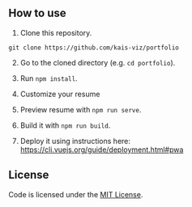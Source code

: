 ## How to use

1. Clone this repository.

```
git clone https://github.com/kais-viz/portfolio
```

2. Go to the cloned directory (e.g. `cd portfolio`).

3. Run `npm install`.

4. Customize your resume

5. Preview resume with `npm run serve`.

6. Build it with `npm run build`.

7. Deploy it using instructions here: https://cli.vuejs.org/guide/deployment.html#pwa

## License

Code is licensed under the [MIT License](LICENSE).

